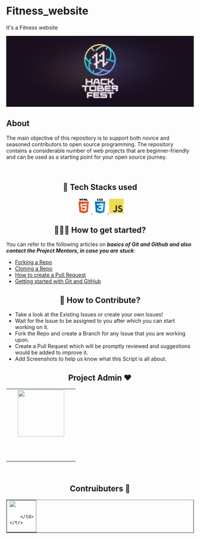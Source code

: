 # Fitness_website
It's a Fitness website 

![](banner.png)

## About

The main objective of this repository is to support both novice and seasoned contributors to open source programming. The repository contains a considerable number of web projects that are beginner-friendly and can be used as a starting point for your open source journey.

<br>

<h2 align= center> 🚀 Tech Stacks used  </h2>
<p align= center>
<a href="https://www.w3.org/html/" target="_blank"> <img src="https://raw.githubusercontent.com/devicons/devicon/master/icons/html5/html5-original-wordmark.svg" alt="html5" width="40" height="40"/> </a>
<a href="https://www.w3schools.com/css/" target="_blank"> <img src="https://raw.githubusercontent.com/devicons/devicon/master/icons/css3/css3-original-wordmark.svg" alt="css3" width="40" height="40"/> </a>
  <a href="https://developer.mozilla.org/en-US/docs/Web/JavaScript" target="_blank"> <img src="https://raw.githubusercontent.com/devicons/devicon/master/icons/javascript/javascript-original.svg" alt="javascript" width="40" height="40"/> </a>

</p>

<h2 align=center> 👨🏻‍💻 How to get started? </h2>

You can refer to the following articles on **_basics of Git and Github and also contact the Project Mentors, in case you are stuck_**:

- [Forking a Repo](https://help.github.com/en/github/getting-started-with-github/fork-a-repo)
- [Cloning a Repo](https://help.github.com/en/desktop/contributing-to-projects/creating-a-pull-request)
- [How to create a Pull Request](https://opensource.com/article/19/7/create-pull-request-github)
- [Getting started with Git and GitHub](https://towardsdatascience.com/getting-started-with-git-and-github-6fcd0f2d4ac6)

<h2 align=center> 📝 How to Contribute? </h2>

- Take a look at the Existing Issues or create your own Issues!
- Wait for the Issue to be assigned to you after which you can start working on it.
- Fork the Repo and create a Branch for any Issue that you are working upon.
- Create a Pull Request which will be promptly reviewed and suggestions would be added to improve it.
- Add Screenshots to help us know what this Script is all about.

<h2 align=center> Project Admin ❤️ </h2>

  <div align="center">
<table>
<tr>

<td align="center"><a href="https://github.com/ammyriya"><img src="https://avatars.githubusercontent.com/u/115613476?v=4" width=125px height=125px /></a><h3 style="color:white;">Subhradeep Samanta</h3>

</tr>
</table>
<br>

<h2 align=center> Contruibuters 🚀</h2>

  <div align="center">

<table border = "solid black">
	<tr>
		<td>
			<a href="https://github.com/ammyriya/Fitness_website/graphs/contributors">
  <img src="https://contrib.rocks/image?repo=ammyriya/Fitness_website" />
</a>

		</td>
	</tr>
</table>

<br>

</div>

